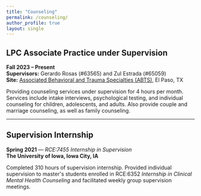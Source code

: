 ```yaml
---
title: "Counseling"
permalink: /counseling/
author_profile: true
layout: single
---
```



## LPC Associate Practice under Supervision  
**Fall 2023 – Present**  
**Supervisors:** Gerardo Rosas (#63565) and Zul Estrada (#65059)  
**Site:** [Associated Behavioral and Trauma Specialties (ABTS)](https://www.abts.us/), El Paso, TX  

Providing counseling services under supervision for 4 hours per month. Services include intake interviews, psychological testing, and individual counseling for children, adolescents, and adults. Also provide couple and marriage counseling, as well as family counseling.

---

## Supervision Internship  
**Spring 2021** — *RCE:7455 Internship in Supervision*  
**The University of Iowa, Iowa City, IA**  

Completed 310 hours of supervision internship. Provided individual supervision to master's students enrolled in RCE:6352 *Internship in Clinical Mental Health Counseling* and facilitated weekly group supervision meetings.
